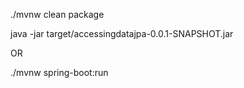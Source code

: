 ./mvnw clean package 

java -jar target/accessingdatajpa-0.0.1-SNAPSHOT.jar

OR

./mvnw spring-boot:run
